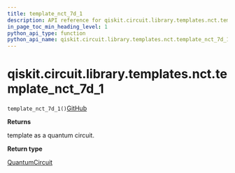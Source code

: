 ```yaml
---
title: template_nct_7d_1
description: API reference for qiskit.circuit.library.templates.nct.template_nct_7d_1
in_page_toc_min_heading_level: 1
python_api_type: function
python_api_name: qiskit.circuit.library.templates.nct.template_nct_7d_1
---
```


# qiskit.circuit.library.templates.nct.template\_nct\_7d\_1

<span id="qiskit.circuit.library.templates.nct.template_nct_7d_1" />

`template_nct_7d_1()`[GitHub](https://github.com/qiskit/qiskit/tree/stable/0.40/qiskit/circuit/library/templates/nct/template_nct_7d_1.py "view source code")

**Returns**

template as a quantum circuit.

**Return type**

[QuantumCircuit](qiskit.circuit.QuantumCircuit "qiskit.circuit.QuantumCircuit")

